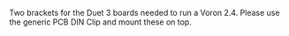 Two brackets for the Duet 3 boards needed to run a Voron 2.4. 
Please use the generic PCB DIN Clip and mount these on top. 


